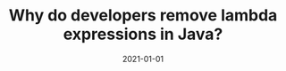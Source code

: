 ---
title: "Why do developers remove lambda expressions in Java?"
collection: publications
permalink: /publication/2021-01-01-Why-do-developers-remove-lambda-expressions-in-Java
date: 2021-01-01
venue: 'In the proceedings of 2021 36th IEEE/ACM International Conference on Automated Software Engineering (ASE)'
citation: ' Mingwei Zheng,  Jun Yang,  Ming Wen,  Hengcheng Zhu,  Yepang Liu,  Hai Jin, &quot;Why do developers remove lambda expressions in Java?.&quot; In the proceedings of 2021 36th IEEE/ACM International Conference on Automated Software Engineering (ASE), 2021.'
---